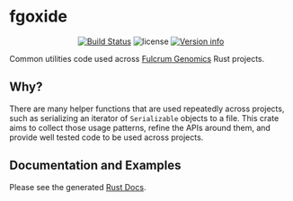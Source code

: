 # fgoxide

<p align="center">
  <a href="https://github.com/fulcrumgenomics/fgoxide/actions?query=workflow%3ACheck"><img src="https://github.com/fulcrumgenomics/fgoxide/actions/workflows/build_and_test.yml/badge.svg" alt="Build Status"></a>
  <img src="https://img.shields.io/crates/l/fgoxide.svg" alt="license">
  <a href="https://crates.io/crates/fgoxide"><img src="https://img.shields.io/crates/v/fgoxide.svg?colorB=319e8c" alt="Version info"></a><br>
</p>

Common utilities code used across [Fulcrum Genomics](https://fulcrumgenomics.com/) Rust projects.

## Why?

There are many helper functions that are used repeatedly across projects, such as serializing an iterator of `Serializable` objects to a file.
This crate aims to collect those usage patterns, refine the APIs around them, and provide well tested code to be used across projects.

## Documentation and Examples

Please see the generated [Rust Docs](https://docs.rs/fgoxide-commons).
